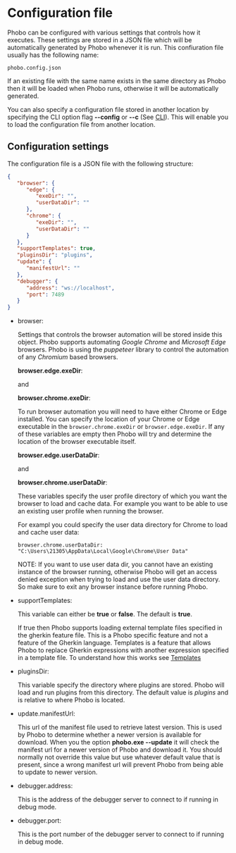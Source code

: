 # Configuration file

Phobo can be configured with various settings that controls how it executes. These settings are stored in a JSON file which will be automatically generated by Phobo whenever it is run. This confiuration file usually has the following name:

`phobo.config.json`

If an existing file with the same name exists in the same directory as Phobo then it will be loaded when Phobo runs, otherwise it will be automatically generated.

You can also specify a configuration file stored in another location by specifying the CLI option flag **--config** or **--c** (See [CLI](cli.md#options)).
This will enable you to load the configuration file from another location.

## Configuration settings

The configuration file is a JSON file with the following structure:

```json
{
   "browser": {
      "edge": {
         "exeDir": "",
         "userDataDir": ""
      },
      "chrome": {
         "exeDir": "",
         "userDataDir": ""
      }
   },
   "supportTemplates": true,
   "pluginsDir": "plugins",
   "update": {
      "manifestUrl": ""
   },
   "debugger": {
      "address": "ws://localhost",
      "port": 7489
   }
}
```

- browser:
    
    Settings that controls the browser automation will be stored inside this object. Phobo supports automating *Google Chrome* and *Microsoft Edge* browsers. Phobo is using the *puppeteer* library to control the automation of any *Chromium* based browsers.

    **browser.edge.exeDir**:
    
    and

    **browser.chrome.exeDir**:

    To run browser automation you will need to have either Chrome or Edge installed. You can specify the location of your Chrome or Edge executable in the `browser.chrome.exeDir` or `browser.edge.exeDir`. If any of these variables are empty then Phobo will try and determine the location of the browser executable itself.

    **browser.edge.userDataDir**:
    
    and
    
    **browser.chrome.userDataDir**:

    These variables specify the user profile directory of which you want the browser to load and cache data. For example you want to be able to use an existing user profile when running the browser.

    For exampl you could specify the user data directory for Chrome to load and cache user data:

    `browser.chrome.userDataDir: "C:\Users\21305\AppData\Local\Google\Chrome\User Data"`

    NOTE: If you want to use user data dir, you cannot have an existing instance of the browser running, otherwise Phobo will get an access denied exception when trying to load and use the user data directory. So make sure to exit any browser instance before running Phobo.

- supportTemplates:

    This variable can either be **true** or **false**. The default is **true**.

    If true then Phobo supports loading external template files specified in the gherkin feature file. This is a Phobo specific feature and not a feature of the Gherkin language.
    Templates is a feature that allows Phobo to replace Gherkin expressions with another expression specified in a template file. To understand how this works see [Templates](templates.md)

- pluginsDir:

    This variable specify the directory where plugins are stored. Phobo will load and run plugins from this directory. The default value is *plugins* and is relative to where Phobo is located.

- update.manifestUrl:

    This url of the manifest file used to retrieve latest version. This is used by Phobo to determine whether a newer version is available for download. When you the option **phobo.exe --update** it will check the manifest url for a newer version of Phobo and download it. You should normally not override this value but use whatever default value that is present, since a wrong manifest url will prevent Phobo from being able to update to newer version.

- debugger.address:

   This is the address of the debugger server to connect to if running in debug mode.

- debugger.port:

   This is the port number of the debugger server to connect to if running in debug mode.
